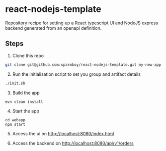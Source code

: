 # react-nodejs-template
Repository recipe for setting up a React typescript UI and NodeJS express backend generated from an openapi definition.

## Steps
1. Clone this repo
```bash
git clone git@github.com:sparmboy/react-nodejs-template.git my-new-app
```
2. Run the initialisation script to set you group and artifact details
```bash
./init.sh
```
3. Build the app
```bash
mvn clean install
```

4. Start the app
```shell
cd webapp
npm start
```

5. Access the ui on [http://localhost:8080/index.html](http://localhost:8080/index.html)

6. Access the backend on [http://localhost:8080/api/v1/orders](http://localhost:8080/api/v1/orders)